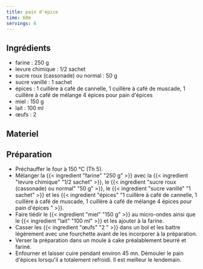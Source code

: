 ```yaml
---
title: pain d'épice
time: 60m
servings: 6
---
```


## Ingrédients

* farine : 250 g
* levure chimique : 1/2 sachet
* sucre roux (cassonade) ou normal : 50 g
* sucre vanillé : 1 sachet
* épices : 1 cuillère à café de cannelle, 1 cuillère à café de muscade, 1 cuillère à café de mélange 4 épices pour pain d'épices 
* miel : 150 g
* lait : 100 ml
* œufs : 2 


## Materiel



## Préparation

* Préchauffer le four à 150 °C (Th 5).
* Mélanger la {{< ingredient "farine" "250 g" >}} avec la {{< ingredient "levure chimique" "1/2 sachet" >}}, le {{< ingredient "sucre roux (cassonade) ou normal" "50 g" >}}, le {{< ingredient "sucre vanillé" "1 sachet" >}} et les {{< ingredient "épices" "1 cuillère à café de cannelle, 1 cuillère à café de muscade, 1 cuillère à café de mélange 4 épices pour pain d'épices " >}}.
* Faire tiédir le {{< ingredient "miel" "150 g" >}} au micro-ondes ainsi que le {{< ingredient "lait" "100 ml" >}} et les ajouter à la farine.
* Casser les {{< ingredient "œufs" "2 " >}} dans un bol et les battre légèrement avec une fourchette avant de les incorporer à la préparation.
* Verser la préparation dans un moule à cake préalablement beurré et fariné.
* Enfourner et laisser cuire pendant environ 45 mn. Démouler le pain d'épices lorsqu'il a totalement refroidi. Il est meilleur le lendemain.



